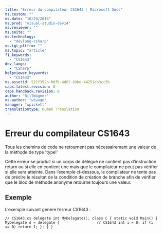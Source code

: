 ```yaml
---
title: "Erreur du compilateur CS1643 | Microsoft Docs"
ms.custom: ""
ms.date: "10/29/2016"
ms.prod: "visual-studio-dev14"
ms.reviewer: ""
ms.suite: ""
ms.technology: 
  - "devlang-csharp"
ms.tgt_pltfrm: ""
ms.topic: "article"
f1_keywords: 
  - "CS1643"
dev_langs: 
  - "CSharp"
helpviewer_keywords: 
  - "CS1643"
ms.assetid: 521f352b-00fb-4d62-89be-44251db3cc5b
caps.latest.revision: 8
caps.handback.revision: 8
author: "BillWagner"
ms.author: "wiwagn"
manager: "wpickett"
translationtype: Human Translation
---
```

# Erreur du compilateur CS1643
Tous les chemins de code ne retournent pas nécessairement une valeur de la méthode de type 'type\!'  
  
 Cette erreur se produit si un corps de délégué ne contient pas d’instruction return ou si elle en contient une mais que le compilateur ne peut pas vérifier si elle sera atteinte. Dans l’exemple ci\-dessous, le compilateur ne tente pas de prédire le résultat de la condition de création de branche afin de vérifier que le bloc de méthode anonyme retourne toujours une valeur.  
  
## Exemple  
 L’exemple suivant génère l’erreur CS1643 :  
  
```  
// CS1643.cs delegate int MyDelegate(); class C { static void Main() { MyDelegate d = delegate {                 // CS1643 int i = 0; if (i == 0) return 1; }; } }  
```